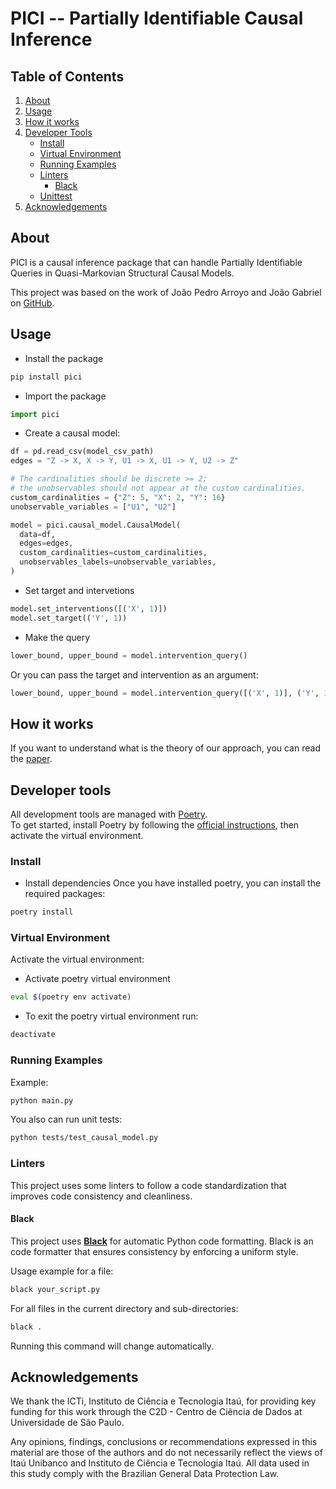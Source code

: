 PICI -- Partially Identifiable Causal Inference
=======================
## Table of Contents
1. [About](#about)
2. [Usage](#usage)
3. [How it works](#how-it-works)
4. [Developer Tools](#developer-tools)
   - [Install](#install)
   - [Virtual Environment](#virtual-environment)
   - [Running Examples](#running-examples)
   - [Linters](#linters)
     - [Black](#black)
   - [Unittest](#unittest)
5. [Acknowledgements](#acknowledgements)


## About

PICI is a causal inference package that can handle Partially Identifiable Queries in Quasi-Markovian Structural Causal Models.

This project was based on the work of João Pedro Arroyo and João Gabriel on [GitHub](https://github.com/Causal-Inference-Group-C4AI/Linear-Programming-For-Interventional-Queries).


## Usage

- Install the package
```python
pip install pici
```

- Import the package
```python
import pici
```

- Create a causal model:
```python
df = pd.read_csv(model_csv_path)
edges = "Z -> X, X -> Y, U1 -> X, U1 -> Y, U2 -> Z"

# The cardinalities should be discrete >= 2; 
# the unobservables should not appear at the custom cardinalities.
custom_cardinalities = {"Z": 5, "X": 2, "Y": 16}
unobservable_variables = ["U1", "U2"]

model = pici.causal_model.CausalModel(
  data=df,
  edges=edges,
  custom_cardinalities=custom_cardinalities,
  unobservables_labels=unobservable_variables,
)
```

- Set target and intervetions
```python
model.set_interventions([('X', 1)])
model.set_target(('Y', 1))
```

- Make the query
```python
lower_bound, upper_bound = model.intervention_query()
```
Or you can pass the target and intervention as an argument: 

```python
lower_bound, upper_bound = model.intervention_query([('X', 1)], ('Y', 1))
```

## How it works

If you want to understand what is the theory of our approach, you can read the [paper](https://openreview.net/forum?id=aUPT1kEiwP).

## Developer tools

All development tools are managed with [Poetry](https://python-poetry.org/docs/).  
To get started, install Poetry by following the [official instructions](https://python-poetry.org/docs/#installation), then activate the virtual environment.

### Install

- Install dependencies
Once you have installed poetry, you can install the required packages:
```bash
poetry install
```


### Virtual Environment

Activate the virtual environment:

- Activate poetry virtual environment
```bash
eval $(poetry env activate)
```

- To exit the poetry virtual environment run:
```bash
deactivate
```

### Running Examples

Example:
```bash
python main.py
```

You also can run unit tests:
```bash
python tests/test_causal_model.py
```


### Linters

This project uses some linters to follow a code standardization that improves code consistency and cleanliness.

#### Black

This project uses **[Black](https://black.readthedocs.io/en/stable/)** for automatic Python code formatting.
Black is an code formatter that ensures consistency by enforcing a uniform style.

Usage example for a file:

```bash
black your_script.py
```

For all files in the current directory and sub-directories:

```bash
black .
```

Running this command will change automatically.


## Acknowledgements
We thank the ICTi, Instituto de Ciência e Tecnologia Itaú, for providing key funding
for this work through the C2D - Centro de Ciência de Dados at Universidade de São Paulo.

Any opinions, findings, conclusions or recommendations expressed in this material are those of the authors and do not necessarily reflect the views of Itaú Unibanco and Instituto de Ciência e Tecnologia Itaú. All data used in this study comply with the Brazilian General Data Protection Law.
